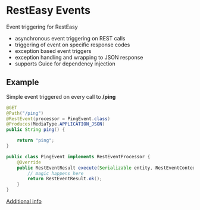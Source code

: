 # RestEasy Events
Event triggering for RestEasy

* asynchronous event triggering on REST calls
* triggering of event on specific response codes
* exception based event triggers 
* exception handling and wrapping to JSON response
* supports Guice for dependency injection
 
## Example
Simple event triggered on every call to **/ping**
 
```java
@GET
@Path("/ping")
@RestEvent(processor = PingEvent.class)
@Produces(MediaType.APPLICATION_JSON)
public String ping() {

    return "ping";
}
```

```java
public class PingEvent implements RestEventProcessor {
    @Override
    public RestEventResult execute(Serializable entity, RestEventContext context) throws Exception {
        // magic happens here
        return RestEventResult.ok();
    }
}
```

[Additional info](https://github.com/zandero/rest/wiki/Home)
